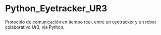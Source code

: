 # Python_Eyetracker_UR3
Protocolo de comunicación en tiempo real, entre un eyetracker y un robot colaborativo Ur3, via Python.
